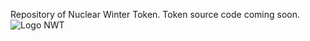 Repository of Nuclear Winter Token.
Token source code coming soon.
![Logo NWT](https://user-images.githubusercontent.com/115844679/195950799-6dd7a3f2-4d78-411f-9ab3-b16af23bd221.png)
